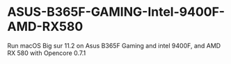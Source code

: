 # ASUS-B365F-GAMING-Intel-9400F-AMD-RX580
Run macOS Big sur 11.2 on Asus B365F Gaming and intel 9400F, and AMD RX 580 with Opencore 0.7.1
